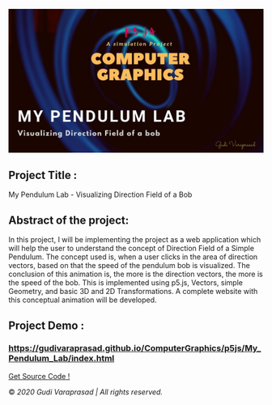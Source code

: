 ![](images/banner.jpg)

## Project Title : 
My Pendulum Lab - Visualizing Direction Field of a Bob

## Abstract of the project: 

In this project, I will be implementing the project as a web application which will help the user to understand the concept of Direction Field of a Simple Pendulum. 
The concept used is, when a user clicks in the area of direction vectors, based on that the speed of the pendulum bob is visualized. 
The conclusion of this animation is, the more is the direction vectors, the more is the speed of the bob. 
This is implemented using p5.js, Vectors, simple Geometry, and basic 3D and 2D Transformations. A complete website with this conceptual animation will be developed. 

## Project Demo :
### https://gudivaraprasad.github.io/ComputerGraphics/p5js/My_Pendulum_Lab/index.html

[Get Source Code !](https://github.com/GudiVaraprasad/ComputerGraphics/tree/master/p5js/My_Pendulum_Lab)

© *2020 Gudi Varaprasad | All rights reserved.*
